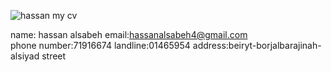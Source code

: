 ![hassan](https://user-images.githubusercontent.com/72017216/117552063-fc7fb700-b051-11eb-9b82-34e56deae425.jpg)
my cv

name: hassan alsabeh
email:hassanalsabeh4@gmail.com  
phone number:71916674
landline:01465954
address:beiryt-borjalbarajinah-alsiyad street
